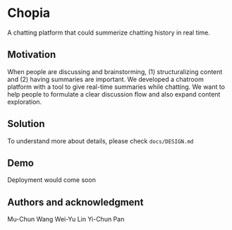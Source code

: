 # Chopia
A chatting platform that could summerize chatting history in real time.

## Motivation
When people are discussing and brainstorming, (1) structuralizing content and (2) having summaries are important. We developed a chatroom platform with a tool to give real-time summaries while chatting. We want to help people to formulate a clear discussion flow and also expand content exploration.

## Solution
To understand more about details, please check `docs/DESIGN.md`

## Demo
Deployment would come soon

## Authors and acknowledgment
Mu-Chun Wang
Wei-Yu Lin
Yi-Chun Pan
